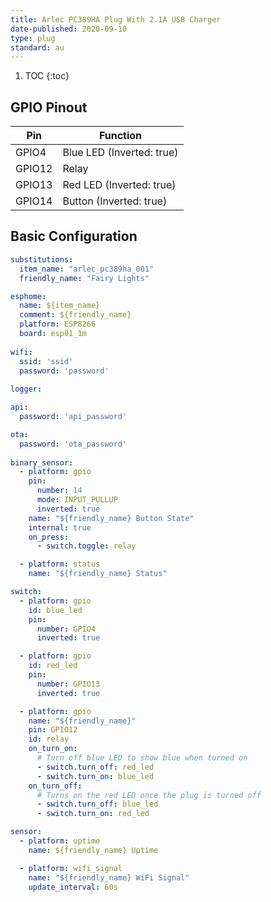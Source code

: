 ```yaml
---
title: Arlec PC389HA Plug With 2.1A USB Charger
date-published: 2020-09-10
type: plug
standard: au
---
```

1. TOC
{:toc}

## GPIO Pinout

| Pin     | Function                           |
|---------|------------------------------------|
| GPIO4   | Blue LED (Inverted: true)          |
| GPIO12  | Relay                              |
| GPIO13  | Red LED (Inverted: true)           |
| GPIO14  | Button (Inverted: true)            |

## Basic Configuration

```yaml
substitutions:
  item_name: "arlec_pc389ha_001"
  friendly_name: "Fairy Lights"

esphome:
  name: ${item_name}
  comment: ${friendly_name}
  platform: ESP8266
  board: esp01_1m
  
wifi:
  ssid: 'ssid'
  password: 'password'
  
logger:

api:
  password: 'api_password'

ota:
  password: 'ota_password'
  
binary_sensor:
  - platform: gpio
    pin:
      number: 14
      mode: INPUT_PULLUP
      inverted: true
    name: "${friendly_name} Button State"
    internal: true
    on_press:
      - switch.toggle: relay

  - platform: status
    name: "${friendly_name} Status"

switch:
  - platform: gpio
    id: blue_led
    pin:
      number: GPIO4
      inverted: true

  - platform: gpio
    id: red_led
    pin:
      number: GPIO13
      inverted: true

  - platform: gpio
    name: "${friendly_name}"
    pin: GPIO12
    id: relay
    on_turn_on:
      # Turn off blue LED to show blue when turned on
      - switch.turn_off: red_led
      - switch.turn_on: blue_led
    on_turn_off:
      # Turns on the red LED once the plug is turned off
      - switch.turn_off: blue_led
      - switch.turn_on: red_led

sensor:
  - platform: uptime
    name: ${friendly_name} Uptime

  - platform: wifi_signal
    name: "${friendly_name} WiFi Signal"
    update_interval: 60s
```
